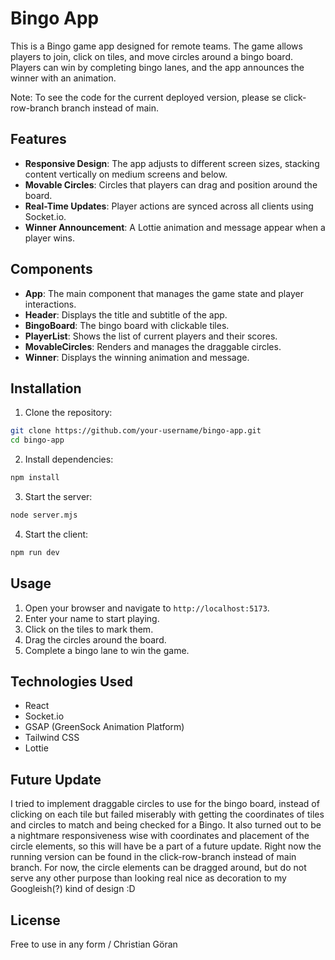 # Bingo App

This is a Bingo game app designed for remote teams. The game allows players to join, click on tiles, and move circles around a bingo board. Players can win by completing bingo lanes, and the app announces the winner with an animation.

Note: To see the code for the current deployed version, please se click-row-branch branch instead of main.

## Features

- **Responsive Design**: The app adjusts to different screen sizes, stacking content vertically on medium screens and below.
- **Movable Circles**: Circles that players can drag and position around the board.
- **Real-Time Updates**: Player actions are synced across all clients using Socket.io.
- **Winner Announcement**: A Lottie animation and message appear when a player wins.

## Components

- **App**: The main component that manages the game state and player interactions.
- **Header**: Displays the title and subtitle of the app.
- **BingoBoard**: The bingo board with clickable tiles.
- **PlayerList**: Shows the list of current players and their scores.
- **MovableCircles**: Renders and manages the draggable circles.
- **Winner**: Displays the winning animation and message.

## Installation

1. Clone the repository:

```sh
git clone https://github.com/your-username/bingo-app.git
cd bingo-app
```

2. Install dependencies:

```sh
npm install
```

3. Start the server:

```sh
node server.mjs
```

4. Start the client:

```sh
npm run dev
```

## Usage

1. Open your browser and navigate to `http://localhost:5173`.
2. Enter your name to start playing.
3. Click on the tiles to mark them.
4. Drag the circles around the board.
5. Complete a bingo lane to win the game.

## Technologies Used

- React
- Socket.io
- GSAP (GreenSock Animation Platform)
- Tailwind CSS
- Lottie

## Future Update

I tried to implement draggable circles to use for the bingo board, instead of clicking on each tile but failed miserably with getting the coordinates of tiles and circles to match and being checked for a Bingo. It also turned out to be a nightmare responsiveness wise with coordinates and placement of the circle elements, so this will have be a part of a future update. Right now the running version can be found in the click-row-branch instead of main branch.
For now, the circle elements can be dragged around, but do not serve any other purpose than looking real nice as decoration to my Googleish(?) kind of design :D

## License

Free to use in any form / Christian Göran
